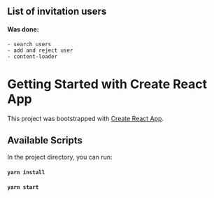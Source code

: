 ## List of invitation users

#### Was done:
    - search users
    - add and reject user
    - content-loader
# Getting Started with Create React App

This project was bootstrapped with [Create React App](https://github.com/facebook/create-react-app).

## Available Scripts

In the project directory, you can run:

#### `yarn install`
#### `yarn start`
